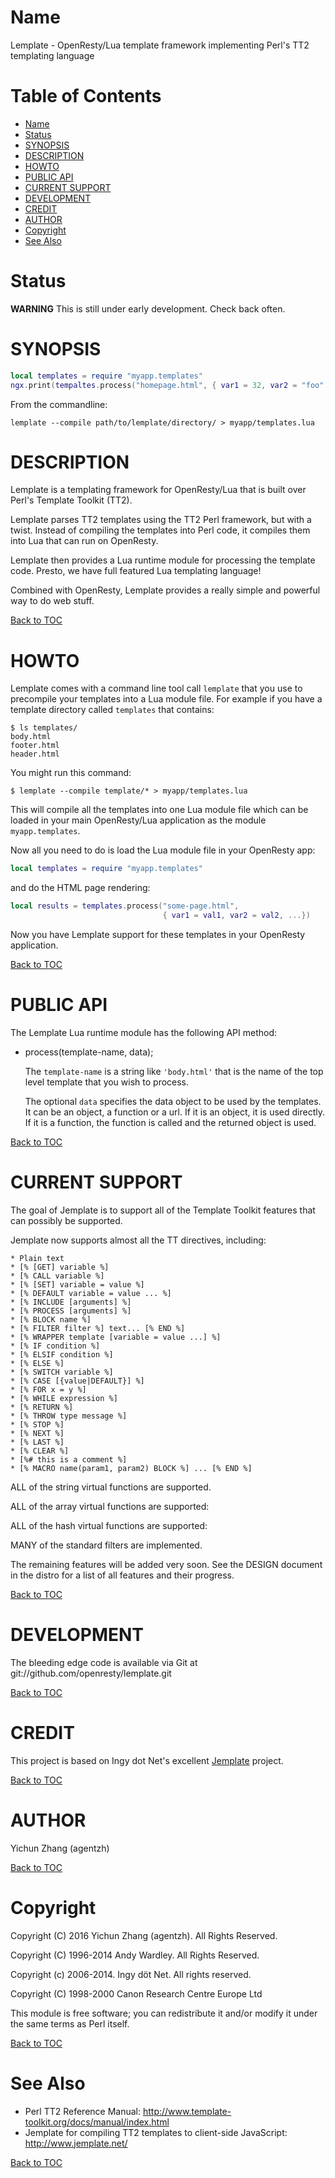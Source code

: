 # Name

Lemplate - OpenResty/Lua template framework implementing Perl's TT2 templating language

Table of Contents
=================

* [Name](#name)
* [Status](#status)
* [SYNOPSIS](#synopsis)
* [DESCRIPTION](#description)
* [HOWTO](#howto)
* [PUBLIC API](#public-api)
* [CURRENT SUPPORT](#current-support)
* [DEVELOPMENT](#development)
* [CREDIT](#credit)
* [AUTHOR](#author)
* [Copyright](#copyright)
* [See Also](#see-also)

# Status

**WARNING** This is still under early development. Check back often.

# SYNOPSIS

```lua
local templates = require "myapp.templates"
ngx.print(tempaltes.process("homepage.html", { var1 = 32, var2 = "foo" }))
```

From the commandline:

    lemplate --compile path/to/lemplate/directory/ > myapp/templates.lua

# DESCRIPTION

Lemplate is a templating framework for OpenResty/Lua that is built over
Perl's Template Toolkit (TT2).

Lemplate parses TT2 templates using the TT2 Perl framework, but with a
twist. Instead of compiling the templates into Perl code, it compiles
them into Lua that can run on OpenResty.

Lemplate then provides a Lua runtime module for processing
the template code. Presto, we have full featured Lua
templating language!

Combined with OpenResty, Lemplate provides a really simple
and powerful way to do web stuff.

[Back to TOC](#table-of-contents)

# HOWTO

Lemplate comes with a command line tool call `lemplate` that you use to
precompile your templates into a Lua module file. For example if you have
a template directory called `templates` that contains:

```console
$ ls templates/
body.html
footer.html
header.html
```

You might run this command:

```console
$ lemplate --compile template/* > myapp/templates.lua
```

This will compile all the templates into one Lua module file which can be loaded in your
main OpenResty/Lua application as the module `myapp.templates`.

Now all you need to do is load the Lua module file in your OpenResty app:

```lua
local templates = require "myapp.templates"
```

and do the HTML page rendering:

```lua
local results = templates.process("some-page.html",
                                  { var1 = val1, var2 = val2, ...})
```

Now you have Lemplate support for these templates in your OpenResty application.

[Back to TOC](#table-of-contents)

# PUBLIC API

The Lemplate Lua runtime module has the following API method:

- process(template-name, data);

    The `template-name` is a string like `'body.html'` that is the name of
    the top level template that you wish to process.

    The optional `data` specifies the data object to be used by the
    templates. It can be an object, a function or a url. If it is an object,
    it is used directly. If it is a function, the function is called and the
    returned object is used.

[Back to TOC](#table-of-contents)

# CURRENT SUPPORT

The goal of Jemplate is to support all of the Template Toolkit features
that can possibly be supported.

Jemplate now supports almost all the TT directives, including:

    * Plain text
    * [% [GET] variable %]
    * [% CALL variable %]
    * [% [SET] variable = value %]
    * [% DEFAULT variable = value ... %]
    * [% INCLUDE [arguments] %]
    * [% PROCESS [arguments] %]
    * [% BLOCK name %]
    * [% FILTER filter %] text... [% END %]
    * [% WRAPPER template [variable = value ...] %]
    * [% IF condition %]
    * [% ELSIF condition %]
    * [% ELSE %]
    * [% SWITCH variable %]
    * [% CASE [{value|DEFAULT}] %]
    * [% FOR x = y %]
    * [% WHILE expression %]
    * [% RETURN %]
    * [% THROW type message %]
    * [% STOP %]
    * [% NEXT %]
    * [% LAST %]
    * [% CLEAR %]
    * [%# this is a comment %]
    * [% MACRO name(param1, param2) BLOCK %] ... [% END %]  

ALL of the string virtual functions are supported.

ALL of the array virtual functions are supported:

ALL of the hash virtual functions are supported:

MANY of the standard filters are implemented.

The remaining features will be added very soon. See the DESIGN document
in the distro for a list of all features and their progress.

[Back to TOC](#table-of-contents)

# DEVELOPMENT

The bleeding edge code is available via Git at
git://github.com/openresty/lemplate.git

[Back to TOC](#table-of-contents)

# CREDIT

This project is based on Ingy dot Net's excellent [Jemplate](http://www.jemplate.net/) project.

[Back to TOC](#table-of-contents)

# AUTHOR

Yichun Zhang (agentzh)

[Back to TOC](#table-of-contents)

# Copyright

Copyright (C) 2016 Yichun Zhang (agentzh).  All Rights Reserved.

Copyright (C) 1996-2014 Andy Wardley.  All Rights Reserved.

Copyright (c) 2006-2014. Ingy döt Net. All rights reserved.

Copyright (C) 1998-2000 Canon Research Centre Europe Ltd

This module is free software; you can redistribute it and/or modify it under the same terms as Perl itself.

[Back to TOC](#table-of-contents)

# See Also

* Perl TT2 Reference Manual: http://www.template-toolkit.org/docs/manual/index.html
* Jemplate for compiling TT2 templates to client-side JavaScript: http://www.jemplate.net/

[Back to TOC](#table-of-contents)

